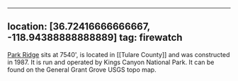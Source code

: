 
---
location: [36.72416666666667, -118.94388888888889]
tag: firewatch
---

[Park Ridge](http://www.peakbagging.com/CALookoutPhotos/ParkRidge.html) sits at 7540', is located in [[Tulare County]] and was constructed in 1987. It is run and operated by Kings Canyon National Park. It can be found on the General Grant Grove USGS topo map.
